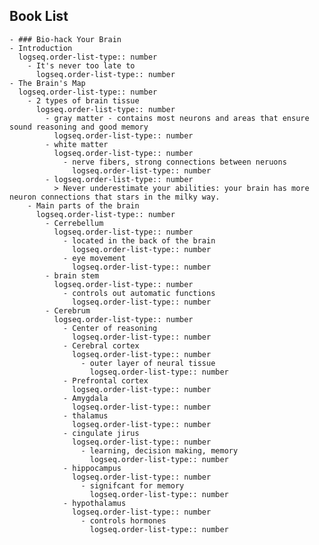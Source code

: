 ## Book List
	- ### Bio-hack Your Brain
	- Introduction
	  logseq.order-list-type:: number
		- It's never too late to 
		  logseq.order-list-type:: number
	- The Brain's Map
	  logseq.order-list-type:: number
		- 2 types of brain tissue
		  logseq.order-list-type:: number
			- gray matter - contains most neurons and areas that ensure sound reasoning and good memory
			  logseq.order-list-type:: number
			- white matter 
			  logseq.order-list-type:: number
				- nerve fibers, strong connections between neruons
				  logseq.order-list-type:: number
			- logseq.order-list-type:: number
			  > Never underestimate your abilities: your brain has more neuron connections that stars in the milky way.
		- Main parts of the brain
		  logseq.order-list-type:: number
			- Cerrebellum 
			  logseq.order-list-type:: number
				- located in the back of the brain
				  logseq.order-list-type:: number
				- eye movement 
				  logseq.order-list-type:: number
			- brain stem
			  logseq.order-list-type:: number
				- controls out automatic functions
				  logseq.order-list-type:: number
			- Cerebrum 
			  logseq.order-list-type:: number
				- Center of reasoning
				  logseq.order-list-type:: number
				- Cerebral cortex
				  logseq.order-list-type:: number
					- outer layer of neural tissue
					  logseq.order-list-type:: number
				- Prefrontal cortex
				  logseq.order-list-type:: number
				- Amygdala 
				  logseq.order-list-type:: number
				- thalamus
				  logseq.order-list-type:: number
				- cingulate jirus 
				  logseq.order-list-type:: number
					- learning, decision making, memory
					  logseq.order-list-type:: number
				- hippocampus 
				  logseq.order-list-type:: number
					- signifcant for memory
					  logseq.order-list-type:: number
				- hypothalamus 
				  logseq.order-list-type:: number
					- controls hormones
					  logseq.order-list-type:: number